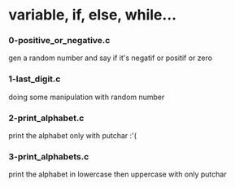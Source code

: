 # variable, if, else, while...

### 0-positive_or_negative.c
gen a random number and say if it's negatif or positif or zero

### 1-last_digit.c
doing some manipulation with random number

### 2-print_alphabet.c
print the alphabet only with putchar :'(

### 3-print_alphabets.c 
print the alphabet in lowercase then uppercase with only putchar

